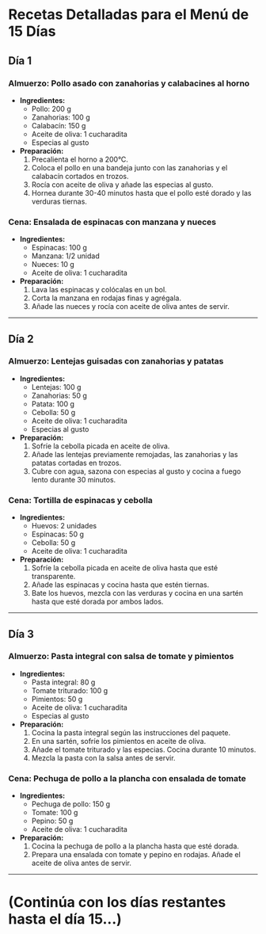 
# Recetas Detalladas para el Menú de 15 Días

## **Día 1**
### **Almuerzo: Pollo asado con zanahorias y calabacines al horno**
- **Ingredientes:**
  - Pollo: 200 g
  - Zanahorias: 100 g
  - Calabacín: 150 g
  - Aceite de oliva: 1 cucharadita
  - Especias al gusto
- **Preparación:**
  1. Precalienta el horno a 200°C.
  2. Coloca el pollo en una bandeja junto con las zanahorias y el calabacín cortados en trozos.
  3. Rocía con aceite de oliva y añade las especias al gusto.
  4. Hornea durante 30-40 minutos hasta que el pollo esté dorado y las verduras tiernas.

### **Cena: Ensalada de espinacas con manzana y nueces**
- **Ingredientes:**
  - Espinacas: 100 g
  - Manzana: 1/2 unidad
  - Nueces: 10 g
  - Aceite de oliva: 1 cucharadita
- **Preparación:**
  1. Lava las espinacas y colócalas en un bol.
  2. Corta la manzana en rodajas finas y agrégala.
  3. Añade las nueces y rocía con aceite de oliva antes de servir.

---

## **Día 2**
### **Almuerzo: Lentejas guisadas con zanahorias y patatas**
- **Ingredientes:**
  - Lentejas: 100 g
  - Zanahorias: 50 g
  - Patata: 100 g
  - Cebolla: 50 g
  - Aceite de oliva: 1 cucharadita
  - Especias al gusto
- **Preparación:**
  1. Sofríe la cebolla picada en aceite de oliva.
  2. Añade las lentejas previamente remojadas, las zanahorias y las patatas cortadas en trozos.
  3. Cubre con agua, sazona con especias al gusto y cocina a fuego lento durante 30 minutos.

### **Cena: Tortilla de espinacas y cebolla**
- **Ingredientes:**
  - Huevos: 2 unidades
  - Espinacas: 50 g
  - Cebolla: 50 g
  - Aceite de oliva: 1 cucharadita
- **Preparación:**
  1. Sofríe la cebolla picada en aceite de oliva hasta que esté transparente.
  2. Añade las espinacas y cocina hasta que estén tiernas.
  3. Bate los huevos, mezcla con las verduras y cocina en una sartén hasta que esté dorada por ambos lados.

---

## **Día 3**
### **Almuerzo: Pasta integral con salsa de tomate y pimientos**
- **Ingredientes:**
  - Pasta integral: 80 g
  - Tomate triturado: 100 g
  - Pimientos: 50 g
  - Aceite de oliva: 1 cucharadita
  - Especias al gusto
- **Preparación:**
  1. Cocina la pasta integral según las instrucciones del paquete.
  2. En una sartén, sofríe los pimientos en aceite de oliva.
  3. Añade el tomate triturado y las especias. Cocina durante 10 minutos.
  4. Mezcla la pasta con la salsa antes de servir.

### **Cena: Pechuga de pollo a la plancha con ensalada de tomate**
- **Ingredientes:**
  - Pechuga de pollo: 150 g
  - Tomate: 100 g
  - Pepino: 50 g
  - Aceite de oliva: 1 cucharadita
- **Preparación:**
  1. Cocina la pechuga de pollo a la plancha hasta que esté dorada.
  2. Prepara una ensalada con tomate y pepino en rodajas. Añade el aceite de oliva antes de servir.

---

# (Continúa con los días restantes hasta el día 15...)

